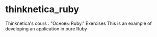 # thinknetica_ruby
Thinknetica's cours . "Основы Ruby." Exercises
This is an example of developing an application in pure Ruby
